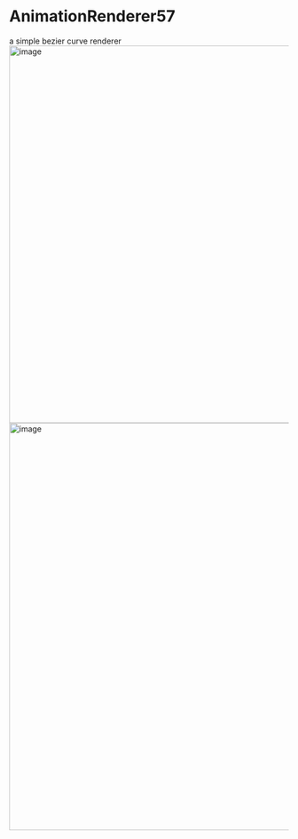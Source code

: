# AnimationRenderer57
 a simple bezier curve renderer
<img width="680" alt="image" src="https://github.com/5Points7Edges/AnimationRenderer57/assets/57830705/05eab5d1-cf15-4113-a0b3-2ad7a557b021">
<img width="734" alt="image" src="https://github.com/5Points7Edges/AnimationRenderer57/assets/57830705/a9437c4f-e5cd-4599-945e-33fa44633d58">

